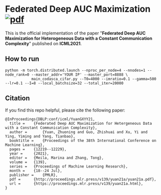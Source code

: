 # Federated Deep AUC Maximization  [![pdf](https://img.shields.io/badge/Arxiv-pdf-orange.svg?style=flat)](https://arxiv.org/abs/2102.04635)

This is the official implementation of the paper "**Federated Deep AUC Maximization for Heterogeneous Data with a Constant Communication Complexity**" published on **ICML2021**. 

How to run 
---------
```
python -m torch.distributed.launch --nproc_per_node=4 --nnodes=1 --node_rank=0 --master_addr='YOUR IP' --master_port=8888 \
            main_codasca_cifar.py --T0=4000 --imratio=0.1 --gamma=500 --lr=0.1 --I=8 --local_batchsize=32 --total_iter=20000
```

Citation
---------
If you find this repo helpful, please cite the following paper:
```
@InProceedings{DBLP:conf/icml/YuanGXYY21,
  title = 	 {Federated Deep AUC Maximization for Hetergeneous Data with a Constant Communication Complexity},
  author =       {Yuan, Zhuoning and Guo, Zhishuai and Xu, Yi and Ying, Yiming and Yang, Tianbao},
  booktitle = 	 {Proceedings of the 38th International Conference on Machine Learning},
  pages = 	 {12219--12229},
  year = 	 {2021},
  editor = 	 {Meila, Marina and Zhang, Tong},
  volume = 	 {139},
  series = 	 {Proceedings of Machine Learning Research},
  month = 	 {18--24 Jul},
  publisher =    {PMLR},
  pdf = 	 {http://proceedings.mlr.press/v139/yuan21a/yuan21a.pdf},
  url = 	 {https://proceedings.mlr.press/v139/yuan21a.html},
}

```
